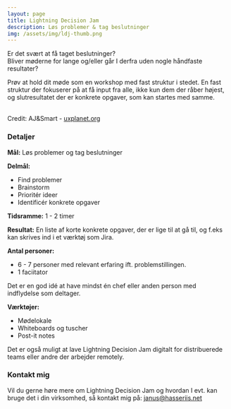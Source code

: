 ```yaml
---
layout: page
title: Lightning Decision Jam
description: Løs problemer & tag beslutninger
img: /assets/img/ldj-thumb.png
---
```


Er det svært at få taget beslutninger? <br />
Bliver møderne for lange og/eller går I derfra uden nogle håndfaste resultater?

Prøv at hold dit møde som en workshop med fast struktur i stedet.
En fast struktur der fokuserer på at få input fra alle, ikke kun dem der råber højest, og slutresultatet der er konkrete opgaver, som kan startes med samme.

<div class="img_row">
    <img class="col one left" src="{{ site.baseurl }}/assets/img/LDJ-ajs-1.jpeg" alt="" title="example image"/>
    <img class="col one left" src="{{ site.baseurl }}/assets/img/LDJ-ajs-2.jpeg" alt="" title="example image"/>
    <img class="col one left" src="{{ site.baseurl }}/assets/img/LDJ-ajs-3.jpeg" alt="" title="example image"/>
</div>
<div class="col three caption">
    Credit: AJ&Smart - <a href="https://uxplanet.org/lightning-decision-jam-a-workshop-to-solve-any-problem-65bb42af41dc" target="_blank">uxplanet.org</a>
</div>

### Detaljer

**Mål:** Løs problemer og tag beslutninger

**Delmål:**

- Find problemer
- Brainstorm
- Prioritér ideer
- Identificér konkrete opgaver

**Tidsramme:** 1 - 2 timer

**Resultat:** En liste af korte konkrete opgaver, der er lige til at gå til, og f.eks kan skrives ind i et værktøj som Jira.

**Antal personer:**

- 6 - 7 personer med relevant erfaring ift. problemstillingen.
- 1 faciitator

Det er en god idé at have mindst én chef eller anden person med indflydelse som deltager.

**Værktøjer:**

- Mødelokale
- Whiteboards og tuscher
- Post-it notes

Det er også muligt at lave Lightning Decision Jam digitalt for distribuerede teams eller andre der arbejder remotely.

### Kontakt mig

Vil du gerne høre mere om Lightning Decision Jam og hvordan I evt. kan bruge det i din virksomhed, så kontakt mig på: <a href="mailto:janus@hasseriis.net">janus@hasseriis.net</a>
